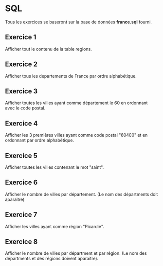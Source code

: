 # SQL
Tous les exercices se baseront sur la base de données **france.sql** fourni.

## Exercice 1
Afficher tout le contenu de la table regions.

## Exercice 2
Afficher tous les departements de France par ordre alphabétique.

## Exercice 3
Afficher toutes les villes ayant comme département le 60 en ordonnant avec le code postal.

## Exercice 4
Afficher les 3 premières villes ayant comme code postal "60400" et en ordonnant par ordre alphabétique.

## Exercice 5
Afficher toutes les villes contenant le mot "saint".

## Exercice 6
Afficher le nombre de villes par département. (Le nom des départments doit aparaitre)

## Exercice 7
Afficher les villes ayant comme région "Picardie".

## Exercice 8
Afficher le nombre de villes par départment et par région. (Le nom des départments et des régions doivent aparaitre).